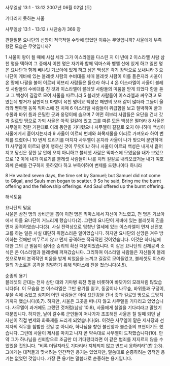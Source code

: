 사무엘상 13:1 - 13:12 
2007년 06월 02일 (토)

기다리지 못하는 사울



사무엘상 13:1 - 13:12 / 새찬송가 369 장


관찰질문
요나단의 신앙이 적극적일 수밖에 없었던 이유는 무엇입니까?
사울에게 부족했던 모습은 무엇입니까? 

1 사울이 왕이 될 때에 사십 세라 그가 이스라엘을 다스린 지 이 년에 2 이스라엘 사람 삼천 명을 택하여 그 중에서 이천 명은 자기와 함께 믹마스와 벧엘 산에 있게 하고 일천 명은 요나단과 함께 베냐민 기브아에 있게 하고 남은 백성은 각기 장막으로 보내니라 3 요나단이 게바에 있는 블레셋 사람의 수비대를 치매 블레셋 사람이 이를 들은지라 사울이 온 땅에 나팔을 불어 이르되 히브리 사람들은 들으라 하니 4 온 이스라엘이 사울이 블레셋 사람들의 수비대를 친 것과 이스라엘이 블레셋 사람들의 미움을 받게 되었다 함을 듣고 그 백성이 길갈로 모여 사울을 따르니라 5 블레셋 사람들이 이스라엘과 싸우려고 모였는데 병거가 삼만이요 마병이 육천 명이요 백성은 해변의 모래 같이 많더라 그들이 올라와 벧아웬 동쪽 믹마스에 진 치매 6 이스라엘 사람들이 위급함을 보고 절박하여 굴과 수풀과 바위 틈과 은밀한 곳과 웅덩이에 숨으며 7 어떤 히브리 사람들은 요단을 건너 갓과 길르앗 땅으로 가되 사울은 아직 길갈에 있고 그를 따른 모든 백성은 떨더라 8 사울은 사무엘이 정한 기한대로 이레 동안을 기다렸으나 사무엘이 길갈로 오지 아니하매 백성이 사울에게서 흩어지는지라 9 사울이 이르되 번제와 화목제물을 이리로 가져오라 하여 번제를 드렸더니 10 번제 드리기를 마치자 사무엘이 온지라 사울이 나가 맞으며 문안하매 11 사무엘이 이르되 왕이 행하신 것이 무엇이냐 하니 사울이 이르되 백성은 내게서 흩어지고 당신은 정한 날 안에 오지 아니하고 블레셋 사람은 믹마스에 모였음을 내가 보았으므로 12 이에 내가 이르기를 블레셋 사람들이 나를 치러 길갈로 내려오겠거늘 내가 여호와께 은혜를 간구하지 못하였다 하고 부득이하여 번제를 드렸나이다 하니라         

8 He waited seven days, the time set by Samuel; but Samuel did not come to Gilgal, and Sauls men began to scatter. 9 So he said, Bring me the burnt offering and the fellowship offerings. And Saul offered up the burnt offering.

해석도움





요나단의 믿음  
사울은 삼천 명의 상비군을 뽑아 이천 명은 믹마스에서 자신이 거느렸고, 천 명은 기브아에서 아들 요나단이 거느리게 했습니다(2). 그런데 요나단이 게바에 있는 블레셋의 진을 먼저 공격하였습니다(3). 사실 전력상으로 엄청난 열세에 있는 이스라엘이 먼저 선전포고를 하는 일은 사실 대단히 위험스러운 일이었습니다. 하지만 요나단의 신앙은 겨우 방어하는 것에만 머무르지 않고 먼저 공격하는 적극적인 것이었습니다. 이것은 하나님에 대한 그의 큰 믿음이 심어준 승리의 확신 때문이었습니다. 이 같은 요나단의 선제공격 소식은 온 이스라엘과 블레셋에 퍼져갔습니다. 그리하여 이스라엘 사람들은 자신들이 블레셋으로부터 본격적인 미움을 받게 되었음을 느끼고 길갈로 모여들었고, 블레셋도 이스라엘의 가소로운 공격을 징벌하기 위해 믹마스에 진을 쳤습니다(4,5). 

순종의 용기  
블레셋의 군대는 전차 삼만 대와 기마병 육천 명을 비롯하여 바닷가의 모래처럼 많았습니다(5). 이 모습을 본 이스라엘은 그만 용기를 잃고, 동굴이나 나무숲, 바위틈과 구덩이, 우물 속에 숨었고 심지어 어떤 사람들은 아예 요단강을 건너 갓과 길르앗 땅으로 도망치기까지 했습니다(6,7). 하지만, 사울은 그곳을 떠나지 않고 사무엘을 기다리고 있었습니다. 사무엘이 과거에도 그랬던 것처럼(삼상 10:8), 사울에게 칠일을 기다리라고 말했기 때문입니다. 하지만, 날이 갈수록 군인들이 떠나가자 초조해진 사울은 칠 일째 되던 날 자신이 직접 번제와 화목제를 드리게 되었습니다(9). 이것은 사무엘이 맡은 제사장과 선지자의 직무를 침범한 것일 뿐 아니라, 하나님을 향한 불신앙과 불순종의 표현이기도 했습니다. 그런데 사울이 제사를 마치고 나자 곧 약속대로 사무엘이 도착했습니다(10). 만약 그가 하나님을 신뢰함으로 조금만 더 기다렸더라면 이 같은 범죄를 저지르지 않을 수 있었을 것입니다. “비록 더딜지라도 기다리라 지체되지 않고 반드시 응하리라”(합 2:3). 그에게는 대적들과 맞서려는 인간적인 용기는 있었지만, 말씀대로 순종하려는 영적인 용기는 없었던 것입니다. 가장 큰 용기는 말씀대로 순종하는 용기입니다.
